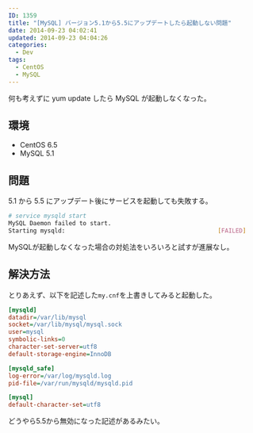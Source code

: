 ```yaml
---
ID: 1359
title: "[MySQL] バージョン5.1から5.5にアップデートしたら起動しない問題"
date: 2014-09-23 04:02:41
updated: 2014-09-23 04:04:26
categories:
  - Dev
tags:
  - CentOS
  - MySQL
---
```


何も考えずに yum update したら MySQL が起動しなくなった。

## 環境

- CentOS 6.5
- MySQL 5.1

## 問題

5.1 から 5.5 にアップデート後にサービスを起動しても失敗する。

```bash
# service mysqld start
MySQL Daemon failed to start.
Starting mysqld:                                           [FAILED]
```

MySQLが起動しなくなった場合の対処法をいろいろと試すが進展なし。

## 解決方法

とりあえず、以下を記述した`my.cnf`を上書きしてみると起動した。

```ini
[mysqld]
datadir=/var/lib/mysql
socket=/var/lib/mysql/mysql.sock
user=mysql
symbolic-links=0
character-set-server=utf8
default-storage-engine=InnoDB

[mysqld_safe]
log-error=/var/log/mysqld.log
pid-file=/var/run/mysqld/mysqld.pid

[mysql]
default-character-set=utf8
```

どうやら5.5から無効になった記述があるみたい。
